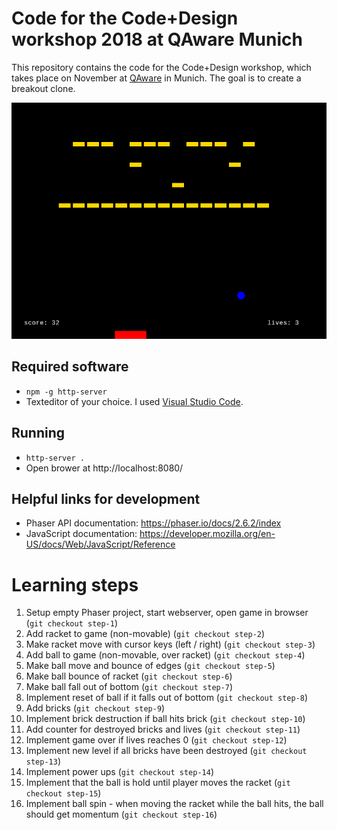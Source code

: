 # Code for the Code+Design workshop 2018 at QAware Munich
This repository contains the code for the Code+Design workshop, which takes place on November at [QAware](https://www.qaware.de/) in Munich.
The goal is to create a breakout clone.

![Screenshot](https://raw.githubusercontent.com/qaware/code-design-2018/master/screenshot.png)

## Required software

* `npm -g http-server`
* Texteditor of your choice. I used [Visual Studio Code](https://code.visualstudio.com/).

## Running

* `http-server .`
* Open brower at http://localhost:8080/

## Helpful links for development

* Phaser API documentation: https://phaser.io/docs/2.6.2/index
* JavaScript documentation: https://developer.mozilla.org/en-US/docs/Web/JavaScript/Reference

# Learning steps

1. Setup empty Phaser project, start webserver, open game in browser (`git checkout step-1`)
1. Add racket to game (non-movable) (`git checkout step-2`)
1. Make racket move with cursor keys (left / right) (`git checkout step-3`)
1. Add ball to game (non-movable, over racket) (`git checkout step-4`)
1. Make ball move and bounce of edges (`git checkout step-5`)
1. Make ball bounce of racket (`git checkout step-6`)
1. Make ball fall out of bottom (`git checkout step-7`)
1. Implement reset of ball if it falls out of bottom (`git checkout step-8`)
1. Add bricks (`git checkout step-9`)
1. Implement brick destruction if ball hits brick (`git checkout step-10`)
1. Add counter for destroyed bricks and lives (`git checkout step-11`)
1. Implement game over if lives reaches 0 (`git checkout step-12`)
1. Implement new level if all bricks have been destroyed (`git checkout step-13`)
1. Implement power ups (`git checkout step-14`)
1. Implement that the ball is hold until player moves the racket (`git checkout step-15`)
1. Implement ball spin - when moving the racket while the ball hits, the ball should get momentum (`git checkout step-16`)
